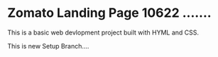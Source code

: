 # Zomato Landing Page 10622 .......

This is a basic web devlopment  project built with HYML and CSS.

This is new Setup Branch....
